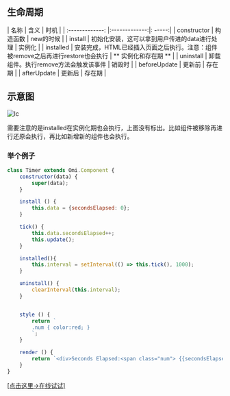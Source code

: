 <h2 id="生命周期">生命周期</h2>


|  名称  | 含义        | 时机  |
| :-------------: |:-------------:|: -----:|
| constructor  | 构造函数 | new的时候 |
| install  | 初始化安装，这可以拿到用户传进的data进行处理 | 实例化 |
| installed    | 安装完成，HTML已经插入页面之后执行。注意：组件被remove之后再进行restore也会执行   |   ** 实例化和存在期 ** |
| uninstall | 卸载组件。执行remove方法会触发该事件    |   销毁时 |
| beforeUpdate | 更新前     |   存在期 |
| afterUpdate | 更新后     |    存在期 |

## 示意图

![lc](http://images2015.cnblogs.com/blog/105416/201701/105416-20170119153018546-1566368987.png)
    
需要注意的是installed在实例化期也会执行，上图没有标出。比如组件被移除再进行还原会执行，再比如新增新的组件也会执行。
    
### 举个例子

```js
class Timer extends Omi.Component {
    constructor(data) {
        super(data);
    }

    install () {
        this.data = {secondsElapsed: 0};
    }

    tick() {
        this.data.secondsElapsed++;
        this.update();
    }

    installed(){
        this.interval = setInterval(() => this.tick(), 1000);
    }

    uninstall() {
        clearInterval(this.interval);
    }


    style () {
        return `
        .num { color:red; }
        `;
    }

    render () {
        return `<div>Seconds Elapsed:<span class="num"> {{secondsElapsed}}</span></div>`;
    }
}
```

[[点击这里->在线试试]](http://alloyteam.github.io/omi/website/redirect.html?type=lifecycle)